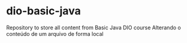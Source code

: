 # dio-basic-java
Repository to store all content from Basic Java DIO course
Alterando o conteúdo de um arquivo de forma local